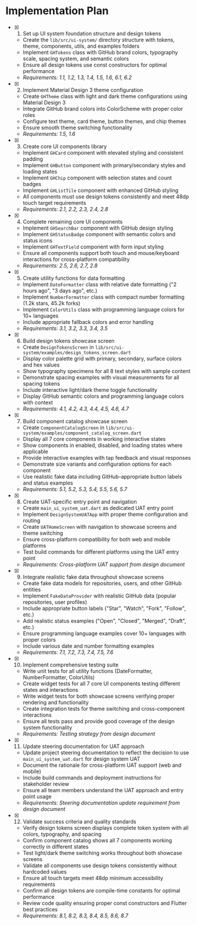 # Implementation Plan

- [x] 1. Set up UI system foundation structure and design tokens
  - Create the `lib/src/ui-system/` directory structure with tokens, theme, components, utils, and examples folders
  - Implement `GHTokens` class with GitHub brand colors, typography scale, spacing system, and semantic colors
  - Ensure all design tokens use const constructors for optimal performance
  - _Requirements: 1.1, 1.2, 1.3, 1.4, 1.5, 1.6, 6.1, 6.2_

- [x] 2. Implement Material Design 3 theme configuration
  - Create `GHTheme` class with light and dark theme configurations using Material Design 3
  - Integrate GitHub brand colors into ColorScheme with proper color roles
  - Configure text theme, card theme, button themes, and chip themes
  - Ensure smooth theme switching functionality
  - _Requirements: 1.5, 1.6_

- [x] 3. Create core UI components library
  - Implement `GHCard` component with elevated styling and consistent padding
  - Implement `GHButton` component with primary/secondary styles and loading states
  - Implement `GHChip` component with selection states and count badges
  - Implement `GHListTile` component with enhanced GitHub styling
  - All components must use design tokens consistently and meet 48dp touch target requirements
  - _Requirements: 2.1, 2.2, 2.3, 2.4, 2.8_

- [x] 4. Complete remaining core UI components
  - Implement `GHSearchBar` component with GitHub design styling
  - Implement `GHStatusBadge` component with semantic colors and status icons
  - Implement `GHTextField` component with form input styling
  - Ensure all components support both touch and mouse/keyboard interactions for cross-platform compatibility
  - _Requirements: 2.5, 2.6, 2.7, 2.8_

- [x] 5. Create utility functions for data formatting
  - Implement `DateFormatter` class with relative date formatting ("2 hours ago", "3 days ago", etc.)
  - Implement `NumberFormatter` class with compact number formatting (1.2k stars, 45.2k forks)
  - Implement `ColorUtils` class with programming language colors for 10+ languages
  - Include appropriate fallback colors and error handling
  - _Requirements: 3.1, 3.2, 3.3, 3.4, 3.5_

- [x] 6. Build design tokens showcase screen
  - Create `DesignTokensScreen` in `lib/src/ui-system/examples/design_tokens_screen.dart`
  - Display color palette grid with primary, secondary, surface colors and hex values
  - Show typography specimens for all 8 text styles with sample content
  - Demonstrate spacing examples with visual measurements for all spacing tokens
  - Include interactive light/dark theme toggle functionality
  - Display GitHub semantic colors and programming language colors with context
  - _Requirements: 4.1, 4.2, 4.3, 4.4, 4.5, 4.6, 4.7_

- [x] 7. Build component catalog showcase screen
  - Create `ComponentCatalogScreen` in `lib/src/ui-system/examples/component_catalog_screen.dart`
  - Display all 7 core components in working interactive states
  - Show components in enabled, disabled, and loading states where applicable
  - Provide interactive examples with tap feedback and visual responses
  - Demonstrate size variants and configuration options for each component
  - Use realistic fake data including GitHub-appropriate button labels and status examples
  - _Requirements: 5.1, 5.2, 5.3, 5.4, 5.5, 5.6, 5.7_

- [x] 8. Create UAT-specific entry point and navigation
  - Create `main_ui_system_uat.dart` as dedicated UAT entry point
  - Implement `DesignSystemUATApp` with proper theme configuration and routing
  - Create `UATHomeScreen` with navigation to showcase screens and theme switching
  - Ensure cross-platform compatibility for both web and mobile platforms
  - Test build commands for different platforms using the UAT entry point
  - _Requirements: Cross-platform UAT support from design document_

- [x] 9. Integrate realistic fake data throughout showcase screens
  - Create fake data models for repositories, users, and other GitHub entities
  - Implement `FakeDataProvider` with realistic GitHub data (popular repositories, user profiles)
  - Include appropriate button labels ("Star", "Watch", "Fork", "Follow", etc.)
  - Add realistic status examples ("Open", "Closed", "Merged", "Draft", etc.)
  - Ensure programming language examples cover 10+ languages with proper colors
  - Include various date and number formatting examples
  - _Requirements: 7.1, 7.2, 7.3, 7.4, 7.5, 7.6_

- [x] 10. Implement comprehensive testing suite
  - Write unit tests for all utility functions (DateFormatter, NumberFormatter, ColorUtils)
  - Create widget tests for all 7 core UI components testing different states and interactions
  - Write widget tests for both showcase screens verifying proper rendering and functionality
  - Create integration tests for theme switching and cross-component interactions
  - Ensure all tests pass and provide good coverage of the design system functionality
  - _Requirements: Testing strategy from design document_

- [x] 11. Update steering documentation for UAT approach
  - Update project steering documentation to reflect the decision to use `main_ui_system_uat.dart` for design system UAT
  - Document the rationale for cross-platform UAT support (web and mobile)
  - Include build commands and deployment instructions for stakeholder review
  - Ensure all team members understand the UAT approach and entry point usage
  - _Requirements: Steering documentation update requirement from design document_

- [x] 12. Validate success criteria and quality standards
  - Verify design tokens screen displays complete token system with all colors, typography, and spacing
  - Confirm component catalog shows all 7 components working correctly in different states
  - Test light/dark theme switching works throughout both showcase screens
  - Validate all components use design tokens consistently without hardcoded values
  - Ensure all touch targets meet 48dp minimum accessibility requirements
  - Confirm all design tokens are compile-time constants for optimal performance
  - Review code quality ensuring proper const constructors and Flutter best practices
  - _Requirements: 8.1, 8.2, 8.3, 8.4, 8.5, 8.6, 8.7_